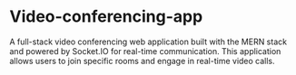# Video-conferencing-app
A full-stack video conferencing web application built with the MERN stack  and powered by Socket.IO for real-time communication. This application allows users to join specific rooms and engage in real-time video calls.
